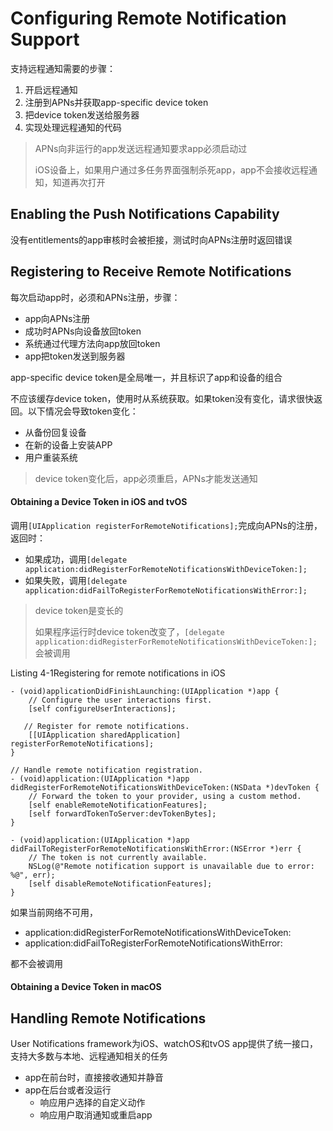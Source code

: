 # Configuring Remote Notification Support

支持远程通知需要的步骤：

1. 开启远程通知
2. 注册到APNs并获取app-specific device token
3. 把device token发送给服务器
4. 实现处理远程通知的代码

> APNs向非运行的app发送远程通知要求app必须启动过
>
> iOS设备上，如果用户通过多任务界面强制杀死app，app不会接收远程通知，知道再次打开

## Enabling the Push Notifications Capability

没有entitlements的app审核时会被拒接，测试时向APNs注册时返回错误

## Registering to Receive Remote Notifications

每次启动app时，必须和APNs注册，步骤：

* app向APNs注册
* 成功时APNs向设备放回token
* 系统通过代理方法向app放回token
* app把token发送到服务器 

app-specific device token是全局唯一，并且标识了app和设备的组合

不应该缓存device token，使用时从系统获取。如果token没有变化，请求很快返回。以下情况会导致token变化：

* 从备份回复设备
* 在新的设备上安装APP
* 用户重装系统

> device token变化后，app必须重启，APNs才能发送通知

#### Obtaining a Device Token in iOS and tvOS

调用`[UIApplication registerForRemoteNotifications];`完成向APNs的注册，返回时：

* 如果成功，调用`[delegate application:didRegisterForRemoteNotificationsWithDeviceToken:];`
* 如果失败，调用`[delegate application:didFailToRegisterForRemoteNotificationsWithError:];`

> device token是变长的
>
> 如果程序运行时device token改变了，`[delegate application:didRegisterForRemoteNotificationsWithDeviceToken:];`会被调用

Listing 4-1Registering for remote notifications in iOS

```
- (void)applicationDidFinishLaunching:(UIApplication *)app {
    // Configure the user interactions first.
    [self configureUserInteractions];

   // Register for remote notifications.
    [[UIApplication sharedApplication] registerForRemoteNotifications];
}

// Handle remote notification registration.
- (void)application:(UIApplication *)app didRegisterForRemoteNotificationsWithDeviceToken:(NSData *)devToken {
    // Forward the token to your provider, using a custom method.
    [self enableRemoteNotificationFeatures];
    [self forwardTokenToServer:devTokenBytes];
}

- (void)application:(UIApplication *)app didFailToRegisterForRemoteNotificationsWithError:(NSError *)err {
    // The token is not currently available.
    NSLog(@"Remote notification support is unavailable due to error: %@", err);
    [self disableRemoteNotificationFeatures];
}
```

如果当前网络不可用，

* application:didRegisterForRemoteNotificationsWithDeviceToken:
* application:didFailToRegisterForRemoteNotificationsWithError: 

都不会被调用

#### Obtaining a Device Token in macOS

## Handling Remote Notifications

User Notifications framework为iOS、watchOS和tvOS app提供了统一接口，支持大多数与本地、远程通知相关的任务

* app在前台时，直接接收通知并静音
* app在后台或者没运行
  * 响应用户选择的自定义动作
  * 响应用户取消通知或重启app



